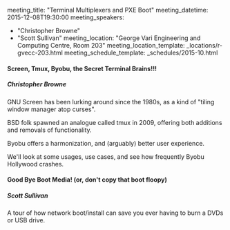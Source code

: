 meeting_title: "Terminal Multiplexers and PXE Boot"
meeting_datetime: 2015-12-08T19:30:00
meeting_speakers:
- "Christopher Browne"
- "Scott Sullivan"
meeting_location: "George Vari Engineering and Computing Centre, Room 203"
meeting_location_template: _locations/r-gvecc-203.html
meeting_schedule_template: _schedules/2015-10.html

#### Screen, Tmux, Byobu, the Secret Terminal Brains!!!
##### Christopher Browne

GNU Screen has been lurking around since the 1980s, as a kind of "tiling window manager atop curses".

BSD folk spawned an analogue called tmux in 2009, offering both additions and removals of functionality.

Byobu offers a harmonization, and (arguably) better user experience.

We'll look at some usages, use cases, and see how frequently Byobu Hollywood crashes.

#### Good Bye Boot Media! (or, don't copy that boot floopy)
##### Scott Sullivan

A tour of how network boot/install can save you ever having to burn a DVDs or USB drive. 